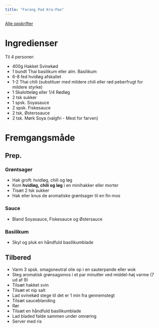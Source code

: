 ```yaml
---
title: "Farang Pad Kra-Pao"
---
```



[Alle opskrifter](https://duffau.github.io/recipes)




# Ingredienser

Til 4 personer:

- 400g Hakket Svinekød
- 1 bundt Thai basilikum eller alm. Basilikum
- 6-8 fed hvidløg afskallet
- 1-2 Thai chili (substituer med mildere chili eller rød peberfrugt for mildere styrke)
- 1 Skalotteløg eller 1/4 Rødløg
- 2 tsk sukker
- 1 spsk. Soyasauce
- 2 spsk. Fiskesauce
- 2 tsk, Østerssauce 
- 2 tsk. Mørk Soya (valgfri - Mest for farven)

# Fremgangsmåde

## Prep.

### Grøntsager
- Hak groft: hvidløg, chili og løg
- Kom **hvidløg, chili og løg** i en minihakker eller morter
- Tisæt 2 tsk sukker
- Hak eller knus de aromatiske grøntsager til en fin mos

### Sauce
- Bland Soyasauce, Fiskesauce og Østersauce

### Basilikum
- Skyl og pluk en håndfuld basilikumblade

## Tilbered 
- Varm 3 spsk. smagsneutral olie op i en sauterpande eller wok
- Steg aromatisk grønsagsmos i et par minutter ved middel-høj varme (7 ud af 9)
- Tilsæt hakket svin
- Tilsæt et nip salt
- Lad svinekød stege til det er 1 min fra gennemstegt
- Tilsæt sauceblanding
- Rør
- Tilsæt en håndfuld basilikumblade
- Lad bladed falde sammen under omrøring
- Server med ris